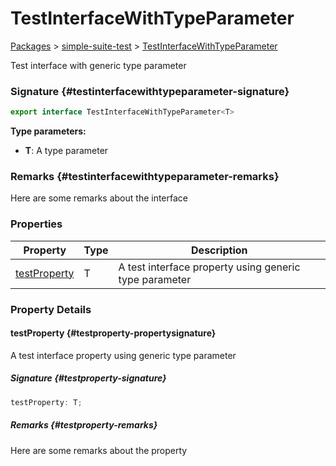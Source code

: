 # TestInterfaceWithTypeParameter

[Packages](./) &gt; [simple-suite-test](./simple-suite-test) &gt; [TestInterfaceWithTypeParameter](./simple-suite-test/testinterfacewithtypeparameter-interface)

Test interface with generic type parameter

### Signature {#testinterfacewithtypeparameter-signature}

```typescript
export interface TestInterfaceWithTypeParameter<T>
```

<b>Type parameters: </b>

- <b>T</b>: A type parameter

### Remarks {#testinterfacewithtypeparameter-remarks}

Here are some remarks about the interface

### Properties


|  Property | Type | Description |
|  --- | --- | --- |
|  [testProperty](./simple-suite-test/testinterfacewithtypeparameter-interface#testproperty-propertysignature) | T | A test interface property using generic type parameter |

### Property Details

#### testProperty {#testproperty-propertysignature}

A test interface property using generic type parameter

##### Signature {#testproperty-signature}

```typescript
testProperty: T;
```

##### Remarks {#testproperty-remarks}

Here are some remarks about the property

